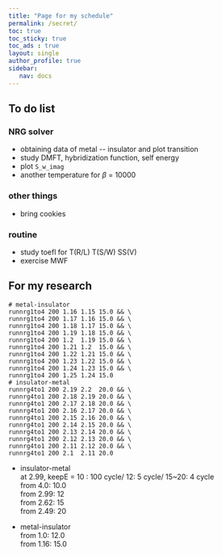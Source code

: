 ```yaml
---
title: "Page for my schedule"
permalink: /secret/
toc: true
toc_sticky: true
toc_ads : true
layout: single
author_profile: true
sidebar:
   nav: docs
---
```


## To do list

### NRG solver
* obtaining data of metal -- insulator and plot transition
* study DMFT, hybridization function, self energy
* plot `S_w_imag`
* another temperature for $\beta$ = 10000

### other things
* bring cookies

### routine
- study toefl for T(R/L) T(S/W) SS(V)
- exercise MWF

## For my research

```shell
# metal-insulator
runnrg1to4 200 1.16 1.15 15.0 && \
runnrg1to4 200 1.17 1.16 15.0 && \
runnrg1to4 200 1.18 1.17 15.0 && \
runnrg1to4 200 1.19 1.18 15.0 && \
runnrg1to4 200 1.2  1.19 15.0 && \
runnrg1to4 200 1.21 1.2  15.0 && \
runnrg1to4 200 1.22 1.21 15.0 && \
runnrg1to4 200 1.23 1.22 15.0 && \
runnrg1to4 200 1.24 1.23 15.0 && \
runnrg1to4 200 1.25 1.24 15.0
# insulator-metal
runnrg4to1 200 2.19 2.2  20.0 && \
runnrg4to1 200 2.18 2.19 20.0 && \
runnrg4to1 200 2.17 2.18 20.0 && \
runnrg4to1 200 2.16 2.17 20.0 && \
runnrg4to1 200 2.15 2.16 20.0 && \
runnrg4to1 200 2.14 2.15 20.0 && \
runnrg4to1 200 2.13 2.14 20.0 && \
runnrg4to1 200 2.12 2.13 20.0 && \
runnrg4to1 200 2.11 2.12 20.0 && \
runnrg4to1 200 2.1  2.11 20.0
```

* insulator-metal  
at 2.99, keepE = 10 : 100 cycle/ 12: 5 cycle/ 15~20: 4 cycle  
from 4.0: 10.0  
from 2.99: 12  
from 2.62: 15  
from 2.49: 20

* metal-insulator  
from 1.0: 12.0  
from 1.16: 15.0  
